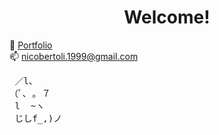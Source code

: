 <h1 align="center">Welcome!</h1>

📑 [Portfolio](https://nico-bertoli.github.io/) <br>
📫 [nicobertoli.1999@gmail.com](nicobertoli.1999@gmail.com) <br>
<body>
    <div class="ascii-art">
        <pre>
 ／l、             
（ﾟ､ ｡ ７         
 l  ~ヽ       
 じしf_,)ノ
        </pre>
    </div>
</body>
